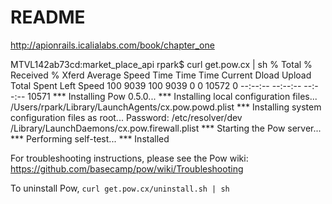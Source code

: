 # README

http://apionrails.icalialabs.com/book/chapter_one


MTVL142ab73cd:market_place_api rpark$ curl get.pow.cx | sh
  % Total    % Received % Xferd  Average Speed   Time    Time     Time  Current
                                 Dload  Upload   Total   Spent    Left  Speed
100  9039  100  9039    0     0  10572      0 --:--:-- --:--:-- --:--:-- 10571
*** Installing Pow 0.5.0...
*** Installing local configuration files...
/Users/rpark/Library/LaunchAgents/cx.pow.powd.plist
*** Installing system configuration files as root...
Password:
/etc/resolver/dev
/Library/LaunchDaemons/cx.pow.firewall.plist
*** Starting the Pow server...
*** Performing self-test...
*** Installed

For troubleshooting instructions, please see the Pow wiki:
https://github.com/basecamp/pow/wiki/Troubleshooting

To uninstall Pow, `curl get.pow.cx/uninstall.sh | sh`
